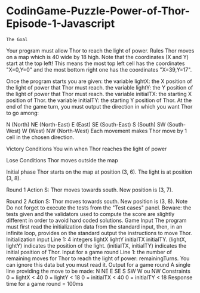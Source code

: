 # CodinGame-Puzzle-Power-of-Thor-Episode-1-Javascript
 	The Goal
Your program must allow Thor to reach the light of power.
 	Rules
Thor moves on a map which is 40 wide by 18 high. Note that the coordinates (X and Y) start at the top left! This means the most top left cell has the coordinates "X=0,Y=0" and the most bottom right one has the coordinates "X=39,Y=17".

Once the program starts you are given:
the variable lightX: the X position of the light of power that Thor must reach.
the variable lightY: the Y position of the light of power that Thor must reach.
the variable initialTX: the starting X position of Thor.
the variable initialTY: the starting Y position of Thor.
At the end of the game turn, you must output the direction in which you want Thor to go among:

N (North)
NE (North-East)
E (East)
SE (South-East)
S (South)
SW (South-West)
W (West)
NW (North-West)
Each movement makes Thor move by 1 cell in the chosen direction.

Victory Conditions
You win when Thor reaches the light of power

Lose Conditions
Thor moves outside the map

Initial phase
Thor starts on the map at position (3, 6). The light is at position (3, 8).

Round 1
Action S: Thor moves towards south.
New position is (3, 7).

Round 2
Action S: Thor moves towards south.
New position is (3, 8).
 	Note
Do not forget to execute the tests from the "Test cases" panel.
Beware: the tests given and the validators used to compute the score are slightly different in order to avoid hard coded solutions.
 	Game Input
The program must first read the initialization data from the standard input, then, in an infinite loop, provides on the standard output the instructions to move Thor.
Initialization input
Line 1: 4 integers lightX lightY initialTX initialTY. (lightX, lightY) indicates the position of the light. (initialTX, initialTY) indicates the initial position of Thor.
Input for a game round
Line 1: the number of remaining moves for Thor to reach the light of power: remainingTurns. You can ignore this data but you must read it.
Output for a game round
A single line providing the move to be made: N NE E SE S SW W ou NW
Constraints
0 = lightX < 40
0 = lightY < 18
0 = initialTX < 40
0 = initialTY < 18
Response time for a game round = 100ms